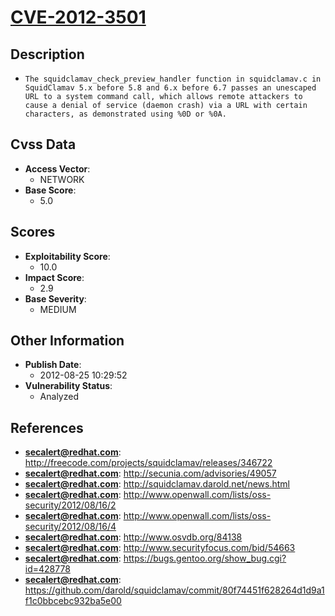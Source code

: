 
# [CVE-2012-3501](http://freecode.com/projects/squidclamav/releases/346722)

## Description

- `The squidclamav_check_preview_handler function in squidclamav.c in SquidClamav 5.x before 5.8 and 6.x before 6.7 passes an unescaped URL to a system command call, which allows remote attackers to cause a denial of service (daemon crash) via a URL with certain characters, as demonstrated using %0D or %0A.`

## Cvss Data

- **Access Vector**:
  - NETWORK
- **Base Score**:
  - 5.0

## Scores

- **Exploitability Score**:
  - 10.0
- **Impact Score**:
  - 2.9
- **Base Severity**:
  - MEDIUM

## Other Information

- **Publish Date**:
  - 2012-08-25 10:29:52
- **Vulnerability Status**:
  - Analyzed

## References

- **secalert@redhat.com**: http://freecode.com/projects/squidclamav/releases/346722
- **secalert@redhat.com**: http://secunia.com/advisories/49057
- **secalert@redhat.com**: http://squidclamav.darold.net/news.html
- **secalert@redhat.com**: http://www.openwall.com/lists/oss-security/2012/08/16/2
- **secalert@redhat.com**: http://www.openwall.com/lists/oss-security/2012/08/16/4
- **secalert@redhat.com**: http://www.osvdb.org/84138
- **secalert@redhat.com**: http://www.securityfocus.com/bid/54663
- **secalert@redhat.com**: https://bugs.gentoo.org/show_bug.cgi?id=428778
- **secalert@redhat.com**: https://github.com/darold/squidclamav/commit/80f74451f628264d1d9a1f1c0bbcebc932ba5e00
